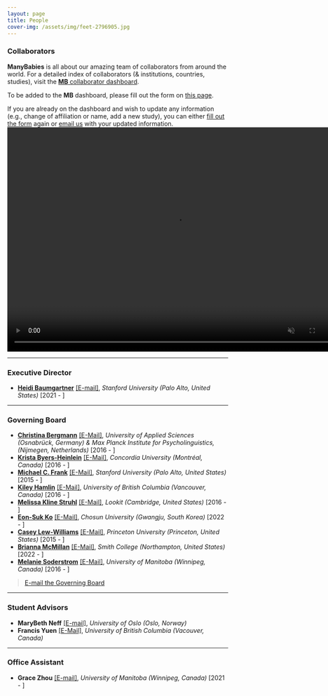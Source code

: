 ```yaml
---
layout: page
title: People
cover-img: /assets/img/feet-2796905.jpg
---
```


<!---
To do:
- update funding information? MB2 Grant?
--->

### Collaborators   
**ManyBabies** is all about our amazing team of collaborators from around the world. For a detailed index of collaborators (& institutions, countries, studies), visit the [**MB** collaborator dashboard](https://manybabies.shinyapps.io/shiny_mb_map/). 

To be added to the **MB** dashboard, please fill out the form on [this page]({{site.baseurl}}/map/).

If you are already on the dashboard and wish to update any information (e.g., change of affiliation or name, add a new study), you can either [fill out the form]({{site.baseurl}}/map/) again or [email us](mailto:manybabiesconsortium@gmail.com) with your updated information.
<a href="{{site.baseurl}}{% link map.md %}" class="image">
    <video muted autoplay="autoplay" loop="loop" width="768" height="512">
      <source src="/assets/img/dashboard_overview.mp4" type="video/mp4">  
    </video>
</a>

***
### Executive Director   

* [**Heidi Baumgartner**](https://www-csli.stanford.edu/people/baumgartner-heidi) [[E-mail]](mailto:manybabiesconsortium@gmail.com), *Stanford University (Palo Alto, United States)* [2021 - ] 

***
### Governing Board

* [**Christina Bergmann**](https://www.mpi.nl/people/bergmann-christina) [[E-Mail]](chbergma@gmail.com), *University of Applied Sciences (Osnabrück, Germany) & Max Planck Institute for Psycholinguistics, (Nijmegen, Netherlands)* [2016 - ]
* [**Krista Byers-Heinlein**](https://www.concordia.ca/artsci/psychology/faculty.html?fpid=krista-byers-heinlein) [[E-Mail]](k.byers@concordia.ca), *Concordia University (Montréal, Canada)* [2016 - ]
* [**Michael C. Frank**](https://web.stanford.edu/~mcfrank/) [[E-Mail]](mcfrank@stanford.edu), *Stanford University (Palo Alto, United States)* [2015 - ]
* [**Kiley Hamlin**](https://psych.ubc.ca/profile/kiley-hamlin/) [[E-Mail]](kiley.hamlin@psych.ubc.ca), *University of British Columbia (Vancouver, Canada)* [2016 - ]
* [**Melissa Kline Struhl**](http://www.melissaklinestruhl.com) [[E-Mail]](mekline@mit.edu), *Lookit (Cambridge, United States)* [2016 - ]
* [**Eon-Suk Ko**](https://sites.google.com/site/eonsuk/) [[E-Mail]](eonsuk@gmail.com), *Chosun University (Gwangju, South Korea)* [2022 - ]
* [**Casey Lew-Williams**](https://psych.princeton.edu/person/casey-lew-williams) [[E-Mail]](caseylw@princeton.edu), *Princeton University (Princeton, United States)* [2015 - ]
* [**Brianna McMillan**](https://www.smith.edu/academics/faculty/brianna-mcmillan) [[E-Mail]](bmcmillan@smith.edu), *Smith College (Northampton, United States)* [2022 - ]
* [**Melanie Soderstrom**](https://home.cc.umanitoba.ca/~soderstr/) [[E-Mail]](m_soderstrom@umanitoba.ca), *University of Manitoba (Winnipeg, Canada)* [2016 - ]

> [E-mail the Governing Board](mailto:manybabies-gb@mailman.stanford.edu)

***
### Student Advisors

* **MaryBeth Neff** [[E-mail]](mailto:marybethneff@gmail.com), *University of Oslo (Oslo, Norway)* 
* **Francis Yuen** [[E-Mail]](francis.yuen@psych.ubc.ca), *University of British Columbia (Vacouver, Canada)* 

***


### Office Assistant   
* **Grace Zhou** [[E-mail]](mailto:grace.zhou@umanitoba.ca), *University of Manitoba (Winnipeg, Canada)* [2021 - ] 




